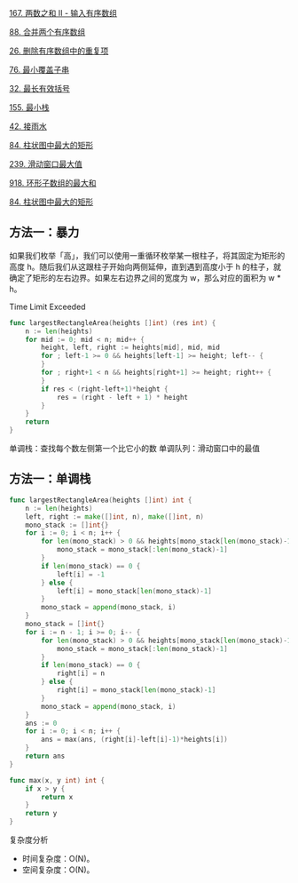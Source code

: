 


[167. 两数之和 II - 输入有序数组](https://leetcode-cn.com/problems/two-sum-ii-input-array-is-sorted/)

[88. 合并两个有序数组](https://leetcode-cn.com/problems/merge-sorted-array/)

[26. 删除有序数组中的重复项](https://leetcode-cn.com/problems/remove-duplicates-from-sorted-array/)

[76. 最小覆盖子串](https://leetcode-cn.com/problems/minimum-window-substring/)

[32. 最长有效括号](https://leetcode-cn.com/problems/longest-valid-parentheses/)

[155. 最小栈](https://leetcode-cn.com/problems/min-stack/)

[42. 接雨水](https://leetcode-cn.com/problems/trapping-rain-water/)

[84. 柱状图中最大的矩形](https://leetcode-cn.com/problems/largest-rectangle-in-histogram/)

[239. 滑动窗口最大值](https://leetcode-cn.com/problems/sliding-window-maximum/)

[918. 环形子数组的最大和](https://leetcode-cn.com/problems/maximum-sum-circular-subarray/)




[84. 柱状图中最大的矩形](https://leetcode-cn.com/problems/largest-rectangle-in-histogram/)


## 方法一：暴力

如果我们枚举「高」，我们可以使用一重循环枚举某一根柱子，将其固定为矩形的高度 h。随后我们从这跟柱子开始向两侧延伸，直到遇到高度小于 h 的柱子，就确定了矩形的左右边界。如果左右边界之间的宽度为 w，那么对应的面积为 w * h。

Time Limit Exceeded

``` go
func largestRectangleArea(heights []int) (res int) {
	n := len(heights)
	for mid := 0; mid < n; mid++ {
		height, left, right := heights[mid], mid, mid
		for ; left-1 >= 0 && heights[left-1] >= height; left-- {
		}
		for ; right+1 < n && heights[right+1] >= height; right++ {
		}
		if res < (right-left+1)*height {
			res = (right - left + 1) * height
		}
	}
	return
}
```

单调栈：查找每个数左侧第一个比它小的数
单调队列：滑动窗口中的最值

## 方法一：单调栈

``` go
func largestRectangleArea(heights []int) int {
	n := len(heights)
	left, right := make([]int, n), make([]int, n)
	mono_stack := []int{}
	for i := 0; i < n; i++ {
		for len(mono_stack) > 0 && heights[mono_stack[len(mono_stack)-1]] >= heights[i] {
			mono_stack = mono_stack[:len(mono_stack)-1]
		}
		if len(mono_stack) == 0 {
			left[i] = -1
		} else {
			left[i] = mono_stack[len(mono_stack)-1]
		}
		mono_stack = append(mono_stack, i)
	}
	mono_stack = []int{}
	for i := n - 1; i >= 0; i-- {
		for len(mono_stack) > 0 && heights[mono_stack[len(mono_stack)-1]] >= heights[i] {
			mono_stack = mono_stack[:len(mono_stack)-1]
		}
		if len(mono_stack) == 0 {
			right[i] = n
		} else {
			right[i] = mono_stack[len(mono_stack)-1]
		}
		mono_stack = append(mono_stack, i)
	}
	ans := 0
	for i := 0; i < n; i++ {
		ans = max(ans, (right[i]-left[i]-1)*heights[i])
	}
	return ans
}

func max(x, y int) int {
	if x > y {
		return x
	}
	return y
}
```

复杂度分析

- 时间复杂度：O(N)。
- 空间复杂度：O(N)。

